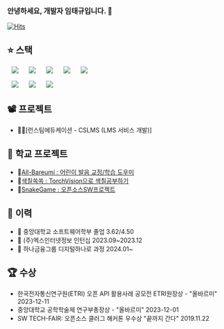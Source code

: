 ### 안녕하세요, 개발자 임태규입니다. 👋

[![Hits](https://hits.seeyoufarm.com/api/count/incr/badge.svg?url=https%3A%2F%2Fgithub.com%2Fbigstar9906%2Fhit-counter&count_bg=%233D62C8&title_bg=%23555555&icon=&icon_color=%23E7E7E7&title=hits&edge_flat=false)](https://hits.seeyoufarm.com)


<!--## :writing_hand: Contact


<a href="https://bigstar9906.notion.site/bigstar9906-022bd0edfdf24844b709de09b554629e" target="_black">
       <img src="https://img.shields.io/badge/Portfolio-000000?style=flat-square&logo=Notion&logoColor=white"/>


<a href="https://career.programmers.co.kr/pr/bigstar9906_1202" target="_blank">
       <img src="https://img.shields.io/badge/Programmers-F05138?style=flat-square&logo=Swift&logoColor=white"/>
</a>


<a href="mailto:bigstar9906@naver.com" target="_blank">
       <img src="https://img.shields.io/badge/Naver-03C75A?style=flat-square&logo=Naver&logoColor=white"/>
</a>
!-->

## :star: 스택

<img src="https://img.shields.io/badge/Go-00ADD8?style=flat-square&logo=Go&logoColor=white"
       style="height : auto; margin-left : 10px; margin-right : 10px;" />
<img src="https://img.shields.io/badge/Node-339933?style=flat-square&logo=Node.js&logoColor=white"
       style="height : auto; margin-left : 10px; margin-right : 10px;" />
<img src="https://img.shields.io/badge/React-61DAFB?style=flat-square&logo=React&logoColor=black"
       style="height : auto; margin-left : 10px; margin-right : 10px;" />
<img src="https://img.shields.io/badge/MySQL-4479A1?style=flat-square&logo=MySQL&logoColor=white"
       style="height : auto; margin-left : 10px; margin-right : 10px;" />
<img src="https://img.shields.io/badge/Git-F05032?style=flat-square&logo=Git&logoColor=white"
       style="height : auto; margin-left : 10px; margin-right : 10px;" />

<img src="https://img.shields.io/badge/정보처리기사-859AAA?style=flat-square&logo=ReadTheDocs&logoColor=white"
       style="height : auto; margin-left : 10px; margin-right : 10px;" />
<img src="https://img.shields.io/badge/TOPCIT 수준3-859AAA?style=flat-square&logo=ReadTheDocs&logoColor=white"
       style="height : auto; margin-left : 10px; margin-right : 10px;" />
<img src="https://img.shields.io/badge/SQLD-859AAA?style=flat-square&logo=ReadTheDocs&logoColor=white"
       style="height : auto; margin-left : 10px; margin-right : 10px;" />
       
## :film_projector: 프로젝트       
- 👨‍🎓[런스팀에듀케이션 - CSLMS (LMS 서비스 개발)]

## :school: 학교 프로젝트
- 👄[All-Bareumi : 어린이 발음 교정/학습 도우미](https://github.com/All-Bareumi)
- 🎨[색칠쏙쏙 : TorchVision으로 색칠공부하기](https://github.com/SsokSsok-CAU)
- 🐍[SnakeGame : 오픈소스SW프로젝트](https://github.com/Raoun4136/CAU_OSS_2022)



## :calendar: 이력
- 🏫 중앙대학교 소프트웨어학부 졸업 3.62/4.50
- 🏢 (주)엑스인터넷정보 인턴십 2023.09~2023.12
- 📕 하나금융그룹 디지털하나로 과정 2024.01~

## :trophy: 수상
- 한국전자통신연구원(ETRI) 오픈 API 활용사례 공모전 ETRI원장상 - "올바르미" 2023-12-11
- 중앙대학교 공학학술제 연구부총장상 - "올바르미" 2023-12-01
- SW TECH-FAIR: 오픈소스 클러그 해커톤 우수상 "끝까지 간다" 2019.11.22







<!--
**bigstar9906/bigstar9906** is a ✨ _special_ ✨ repository because its `README.md` (this file) appears on your GitHub profile.

Here are some ideas to get you started:

- 🔭 I’m currently working on ...
- 🌱 I’m currently learning ...
- 👯 I’m looking to collaborate on ...
- 🤔 I’m looking for help with ...
- 💬 Ask me about ...
- 📫 How to reach me: ...
- 😄 Pronouns: ...
- ⚡ Fun fact: ...
-->
